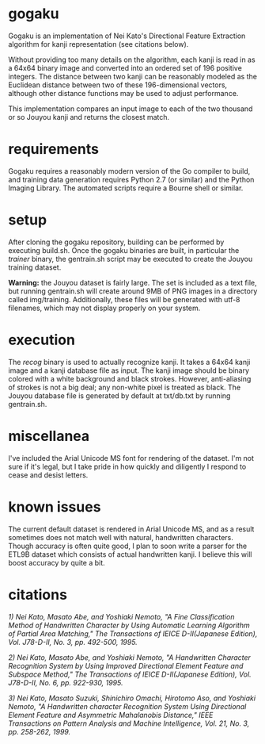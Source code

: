 gogaku
======

Gogaku is an implementation of Nei Kato's Directional Feature Extraction algorithm for kanji representation (see citations below).

Without providing too many details on the algorithm, each kanji is read in as a 64x64 binary image and converted into an ordered set of 196 positive integers. The distance between two kanji can be reasonably modeled as the Euclidean distance between two of these 196-dimensional vectors, although other distance functions may be used to adjust performance.

This implementation compares an input image to each of the two thousand or so Jouyou kanji and returns the closest match.

requirements
======

Gogaku requires a reasonably modern version of the Go compiler to build, and training data generation requires Python 2.7 (or similar) and the Python Imaging Library. The automated scripts require a Bourne shell or similar.

setup
======

After cloning the gogaku repository, building can be performed by executing build.sh. Once the gogaku binaries are built, in particular the *trainer* binary, the gentrain.sh script may be executed to create the Jouyou training dataset.

**Warning:** the Jouyou dataset is fairly large. The set is included as a text file, but running gentrain.sh will create around 9MB of PNG images in a directory called img/training. Additionally, these files will be generated with utf-8 filenames, which may not display properly on your system.

execution
======

The *recog* binary is used to actually recognize kanji. It takes a 64x64 kanji image and a kanji database file as input. The kanji image should be binary colored with a white background and black strokes. However, anti-aliasing of strokes is not a big deal; any non-white pixel is treated as black. The Jouyou database file is generated by default at txt/db.txt by running gentrain.sh.

miscellanea
======
I've included the Arial Unicode MS font for rendering of the dataset. I'm not sure if it's legal, but I take pride in how quickly and diligently I respond to cease and desist letters.

known issues
======
The current default dataset is rendered in Arial Unicode MS, and as a result sometimes does not match well with natural, handwritten characters. Though accuracy is often quite good, I plan to soon write a parser for the ETL9B dataset which consists of actual handwritten kanji. I believe this will boost accuracy by quite a bit.

citations
======
*1) Nei Kato, Masato Abe, and Yoshiaki Nemoto, "A Fine Classification Method of Handwritten Character by Using Automatic Learning Algorithm of Partial Area Matching," The Transactions of IEICE D-II(Japanese Edition), Vol. J78-D-II, No. 3, pp. 492-500, 1995.*

*2) Nei Kato, Masato Abe, and Yoshiaki Nemoto, "A Handwritten Character Recognition System by Using Improved Directional Element Feature and Subspace Method," The Transactions of IEICE D-II(Japanese Edition), Vol. J78-D-II, No. 6, pp. 922-930, 1995.*

*3) Nei Kato, Masato Suzuki, Shinichiro Omachi, Hirotomo Aso, and Yoshiaki Nemoto, "A Handwritten character Recognition System Using Directional Element Feature and Asymmetric Mahalanobis Distance," IEEE Transactions on Pattern Analysis and Machine Intelligence, Vol. 21, No. 3, pp. 258-262, 1999.*
